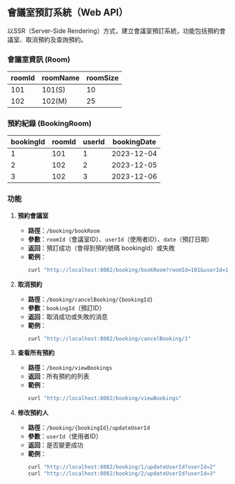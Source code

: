 ## 會議室預訂系統（Web API）
以SSR（Server-Side Rendering）方式，建立會議室預訂系統，功能包括預約會議室、取消預約及查詢預約。

### 會議室資訊 (Room)
| roomId | roomName | roomSize |
|--------|----------|----------|
| 101    | 101(S)   | 10       |
| 102    | 102(M)   | 25       |

### 預約紀錄 (BookingRoom)
| bookingId | roomId | userId | bookingDate |
|-----------|--------|--------|-------------|
| 1         | 101    | 1      | 2023-12-04  |
| 2         | 102    | 2      | 2023-12-05  |
| 3         | 102    | 3      | 2023-12-06  |

### 功能
1. **預約會議室**
    - **路徑**：`/booking/bookRoom`
    - **參數**：`roomId`（會議室ID）、`userId`（使用者ID）、`date`（預訂日期）
    - **返回**：預訂成功（會得到預約號碼 bookingId）或失敗
    - **範例**：
      ```sh
      curl "http://localhost:8082/booking/bookRoom?roomId=101&userId=1&date=2023-12-04"
      ```

2. **取消預約**
    - **路徑**：`/booking/cancelBooking/{bookingId}`
    - **參數**：`bookingId`（預訂ID）
    - **返回**：取消成功或失敗的消息
    - **範例**：
      ```sh
      curl "http://localhost:8082/booking/cancelBooking/1"
      ```

3. **查看所有預約**
    - **路徑**：`/booking/viewBookings`
    - **返回**：所有預約的列表
    - **範例**：
      ```sh
      curl "http://localhost:8082/booking/viewBookings"
      ```

4. **修改預約人**
    - **路徑**：`/booking/{bookingId}/updateUserId`
    - **參數**：`userId`（使用者ID）
    - **返回**：是否變更成功
    - **範例**：
      ```sh
      curl "http://localhost:8082/booking/1/updateUserId?userId=2"
      curl "http://localhost:8082/booking/2/updateUserId?userId=3"
      ```
